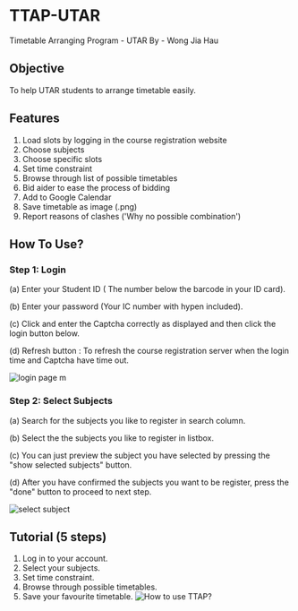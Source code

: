 # TTAP-UTAR
Timetable Arranging Program - UTAR 
By - Wong Jia Hau

## Objective
To help UTAR students to arrange timetable easily.

## Features
1. Load slots by logging in the course registration website
2. Choose subjects
3. Choose specific slots 
4. Set time constraint
5. Browse through list of possible timetables
6. Bid aider to ease the process of bidding 
7. Add to Google Calendar
8. Save timetable as image (.png)
9. Report reasons of clashes ('Why no possible combination')

## How To Use?
### Step 1: Login 

(a) Enter your Student ID ( The number below the barcode in your ID card).

(b) Enter your password (Your IC number with hypen included).

(c) Click and enter the Captcha correctly as displayed and then click the login button below.

(d) Refresh button : To refresh the course registration server when the login time and Captcha have time out.

![login page m](https://user-images.githubusercontent.com/29939372/29081570-81a2fe0a-7c95-11e7-8868-3733230d04b9.png)


### Step 2: Select Subjects

(a) Search for the subjects you like to register in search column.

(b) Select the the subjects you like to register in listbox. 

(c) You can just preview the subject you have selected by pressing the "show selected subjects" button.

(d) After you have confirmed the subjects you want to be register, press the "done" button to proceed to next step.


![select subject](https://user-images.githubusercontent.com/29939372/29110855-b21e3c54-7d1a-11e7-8302-2a9bf9d2b470.png)


## Tutorial (5 steps)
1. Log in to your account. 
2. Select your subjects.
3. Set time constraint.
4. Browse through possible timetables.
5. Save your favourite timetable.
![How to use TTAP?](https://github.com/wongjiahau/TTAP-UTAR/blob/master/TTAP_Tutorial_v2.gif)

